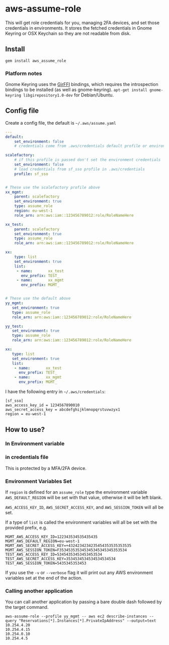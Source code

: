 # aws-assume-role

This will get role credentials for you, managing 2FA devices, and set those
credentials in environments. It stores the fetched credentials in Gnome Keyring
or OSX Keychain so they are not readable from disk.

## Install

`gem install aws_assume_role`

### Platform notes

Gnome Keyring uses the [GirFFI](https://github.com/mvz/gir_ffi) bindings, which
requires the introspection bindings to be installed (as well as gnome-keyring).
`apt-get install gnome-keyring libgirepository1.0-dev` for Debian/Ubuntu.

## Config file

Create a config file, the default is `~/.aws/assume.yaml`

```yaml
---
default:
    set_environment: false
    # credentials come from .aws/credentials default profile or environment

scalefactory:
    # if this profile is passed don't set the environment credentials
    set_environment: false
    # load credentials from sf_sso profile in .aws/credentials
    profile: sf_sso


# These use the scalefactory profile above
xx_mgmt:
    parent: scalefactory
    set_environment: true
    type: assume_role
    region: eu-west-1
    role_arn: arn:aws:iam::123456789012:role/RoleNameHere

xx_test:
    parent: scalefactory
    set_environment: true
    type: assume_role
    role_arn: arn:aws:iam::123456789012:role/RoleNameHere

xx:
    type: list
    set_environment: true
    list:
     - name:       xx_test
       env_prefix: TEST_
     - name:       xx_mgmt
       env_prefix: MGMT_


# These use the default above
yy_mgmt:
   set_environment: true
   type: assume_role
   role_arn: arn:aws:iam::123456789012:role/RoleNameHere

yy_test:
   set_environment: true
   type: assume_role
   role_arn: arn:aws:iam::123456789012:role/RoleNameHere

xx:
   type: list
   set_environment: true
   list:
    - name:       xx_test
      env_prefix: TEST_
    - name:       xx_mgmt
      env_prefix: MGMT_


```

I have the following entry in `~/.aws/credentials`:

```
[sf_sso]
aws_access_key_id = 1234567890010
aws_secret_access_key = abcdefghijklmnopqrstuvwzyx1
region = eu-west-1
```


## How to use?

### In Environment variable

### in credentials file

This is protected by a MFA/2FA device.


### Environment Variables Set

If `region` is defined for an `assume_role` type the environment variable
`AWS_DEFAULT_REGION` will be set with that value, otherwise it will be left
blank.

`AWS_ACCESS_KEY_ID`, `AWS_SECRET_ACCESS_KEY`, and `AWS_SESSION_TOKEN` will all
be set.

If a type of `list` is called the environment variables will all be set with the
provided prefix, e.g.

```
MGMT_AWS_ACCESS_KEY_ID=122343534535435435
MGMT_AWS_DEFAULT_REGION=eu-west-1
MGMT_AWS_SECRET_ACCESS_KEY=+4324234234235454353535353535
MGMT_AWS_SESSION_TOKEN=F353453535345345345345345353534
TEST_AWS_ACCESS_KEY_ID=53454353453453453534
TEST_AWS_SECRET_ACCESS_KEY=3534534534534534534534
TEST_AWS_SESSION_TOKEN=5435345353453
```

If you use the `-v` or `--verbose` flag it will print out any AWS environment
variables set at the end of the action.

### Calling another application

You can call another application by passing a bare double dash followed by the
target command.

```
aws-assume-role --profile yy_mgmt -- aws ec2 describe-instances --query "Reservations[*].Instances[*].PrivateIpAddress" --output=text 
10.254.4.20
10.254.4.15
10.254.0.10
10.254.4.5
```
